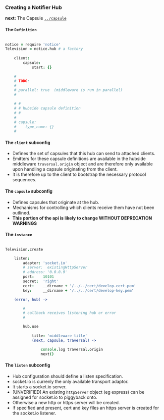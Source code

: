 ### Creating a Notifier Hub

**next:** The Capsule [`../capsule`](../capsule)

#### The `Definition`

```coffee

notice = require 'notice'
Television = notice.hub # a factory
    
    client: 
        capsule: 
            start: {}

    #
    # TODO: 
    # 
    # parallel: true  (middleware is run in parallel)
    # 

    # #
    # # hubside capsule definition
    # # 
    #
    # capsule: 
    #    type_name: {}
    #


```

#### The `client` subconfig

* Defines the set of capsules that this hub can send to attached clients.
* Emitters for these capsule definitions are available in the hubside middleware `traversal.origin` object and are therefore only available upon handling a capsule originating from the client.
* It is therefore up to the client to bootstrap the necessary protocol sequences.


#### The `capsule` subconfig

* Defines capsules that originate at the hub.
* Mechanisms for controlling which clients receive them have not been outlined.
* **This portion of the api is likely to change WITHOUT DEPRECATION WARNINGS**


#### The `instance`

```coffee

Television.create

    listen:  
        adaptor: 'socket.io'
        # server:  existingHttpServer
        # address: '0.0.0.0'
        port:    10101
        secret:  'right'
        cert:    __dirname + '/../../cert/develop-cert.pem'
        key:     __dirname + '/../../cert/develop-key.pem'

    (error, hub) ->

        #
        # callback receives listening hub or error
        # 

        hub.use 
            
            title: 'middleware title'
            (next, capsule, traversal) -> 

                console.log traversal.origin
                next()


```

#### The `listen` subconfig

* Hub configuration should define a listen specification.
* socket.io is currenly the only available transport adaptor.
* It starts a socket.io server.
* [UNVERIFIED] An existing `httpServer` object (eg express) can be assigned for socket.io to piggyback onto.
* Otherwise a new http or https server will be created.
* If specified and present, cert and key files an https server is created for the socket.io listener.

